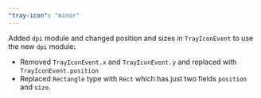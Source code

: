 ```yaml
---
"tray-icon": "minor"
---
```


Added `dpi` module and changed position and sizes in `TrayIconEvent` to use the new `dpi` module:

- Removed `TrayIconEvent.x` and `TrayIconEvent.y` and replaced with `TrayIconEvent.position`
- Replaced `Rectangle` type with `Rect` which has just two fields `position` and `size`.
